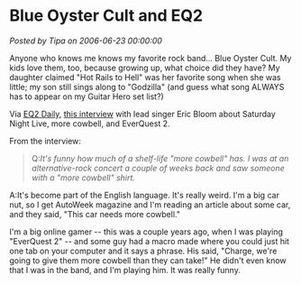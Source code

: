 # Blue Oyster Cult and EQ2

*Posted by Tipa on 2006-06-23 00:00:00*

Anyone who knows me knows my favorite rock band... Blue Oyster Cult. My kids love them, too, because growing up, what choice did they have? My daughter claimed "Hot Rails to Hell" was her favorite song when she was little; my son still sings along to "Godzilla" (and guess what song ALWAYS has to appear on my Guitar Hero set list?)

Via [EQ2 Daily](http://www.eq2-daily.com/), [this interview](http://www.duluthsuperior.com/mld/duluthsuperior/entertainment/14870981.htm) with lead singer Eric Bloom about Saturday Night Live, more cowbell, and EverQuest 2.

From the interview:

> Q:*It's funny how much of a shelf-life "more cowbell" has. I was at an alternative-rock concert a couple of weeks back and saw someone with a "more cowbell" shirt.*

A:It's become part of the English language. It's really weird. I'm a big car nut, so I get AutoWeek magazine and I'm reading an article about some car, and they said, "This car needs more cowbell."

I'm a big online gamer -- this was a couple years ago, when I was playing "EverQuest 2" -- and some guy had a macro made where you could just hit one tab on your computer and it says a phrase. His said, "Charge, we're going to give them more cowbell than they can take!" He didn't even know that I was in the band, and I'm playing him. It was really funny.


